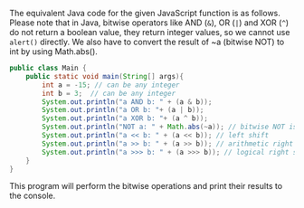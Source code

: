 The equivalent Java code for the given JavaScript function is as follows.
Please note that in Java, bitwise operators like AND (`&`), OR (`|`) and XOR (`^`) do not return a boolean value, they return integer values, so we cannot use `alert()` directly. We also have to convert the result of ~a (bitwise NOT) to int by using Math.abs().
```java
public class Main {
    public static void main(String[] args){
        int a = -15; // can be any integer
        int b = 3;  // can be any integer
        System.out.println("a AND b: " + (a & b));
        System.out.println("a OR b: "+ (a | b));
        System.out.println("a XOR b: "+ (a ^ b));
        System.out.println("NOT a: " + Math.abs(~a)); // bitwise NOT is done by ~a, which gives -1 on an 8-bit unsigned integer so we use abs to convert it into positive.
        System.out.println("a << b: " + (a << b)); // left shift
        System.out.println("a >> b: " + (a >> b)); // arithmetic right shift
        System.out.println("a >>> b: " + (a >>> b)); // logical right shift
    }
}
```
This program will perform the bitwise operations and print their results to the console.
